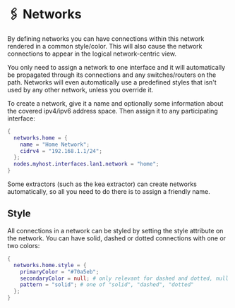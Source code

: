 # 🖇️ Networks

By defining networks you can have connections within this network rendered in a common style/color.
This will also cause the network connections to appear in the logical network-centric view.

You only need to assign a network to one interface and it will
automatically be propagated through its connections and any switches/routers on the path.
Networks will even automatically use a predefined styles that isn't used by any other network,
unless you override it.

To create a network, give it a name and optionally some information about the covered
ipv4/ipv6 address space. Then assign it to any participating interface:

```nix
{
  networks.home = {
    name = "Home Network";
    cidrv4 = "192.168.1.1/24";
  };
  nodes.myhost.interfaces.lan1.network = "home";
}
```

Some extractors (such as the kea extractor) can create networks automatically, so all you need
to do there is to assign a friendly name.

## Style

All connections in a network can be styled by setting the style attribute on the network.
You can have solid, dashed or dotted connections with one or two colors:

```nix
{
  networks.home.style = {
    primaryColor = "#70a5eb";
    secondaryColor = null; # only relevant for dashed and dotted, null means transparent background
    pattern = "solid"; # one of "solid", "dashed", "dotted"
  };
}
```
